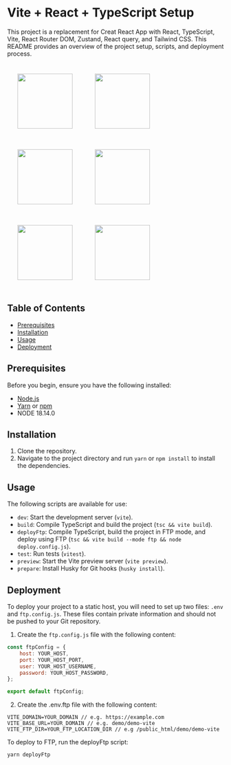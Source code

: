 # Vite + React + TypeScript Setup

This project is a replacement for Creat React App with React, TypeScript, Vite, React Router DOM, Zustand, React query, and Tailwind CSS. This README provides an overview of the project setup, scripts, and deployment process.

<div>
<img align="top" src="https://iili.io/HNrTdxV.png"  width="128" height="128" style="margin:24px; ">
<img align="top" src="https://iili.io/HNrTHDQ.png"  width="128" height="128" style="margin:24px; ">
<img align="top" src="https://iili.io/HNruZ8u.png"  width="128" height="128" style="margin:24px; ">
<img align="top" src="https://iili.io/HNrT3iP.png"  width="128" height="128" style="margin:24px; ">
<img align="top" src="https://iili.io/HNrT2WB.png"  width="128" height="128" style="margin:24px; ">
<img align="top" src="https://iili.io/HNrIyRj.png"  width="128" height="128" style="margin:24px; ">
</div>

## Table of Contents

- [Prerequisites](#prerequisites)
- [Installation](#installation)
- [Usage](#usage)
- [Deployment](#deployment)

## Prerequisites

Before you begin, ensure you have the following installed:

- [Node.js](https://nodejs.org/)
- [Yarn](https://yarnpkg.com/) or [npm](https://www.npmjs.com/)
- NODE 18.14.0

## Installation

1. Clone the repository.
2. Navigate to the project directory and run `yarn` or `npm install` to install the dependencies.

## Usage

The following scripts are available for use:

- `dev`: Start the development server (`vite`).
- `build`: Compile TypeScript and build the project (`tsc && vite build`).
- `deployFtp`: Compile TypeScript, build the project in FTP mode, and deploy using FTP (`tsc && vite build --mode ftp && node deploy.config.js`).
- `test`: Run tests (`vitest`).
- `preview`: Start the Vite preview server (`vite preview`).
- `prepare`: Install Husky for Git hooks (`husky install`).

## Deployment

To deploy your project to a static host, you will need to set up two files: `.env` and `ftp.config.js`. These files contain private information and should not be pushed to your Git repository.

1. Create the `ftp.config.js` file with the following content:

```javascript
const ftpConfig = {
	host: YOUR_HOST,
	port: YOUR_HOST_PORT,
	user: YOUR_HOST_USERNAME,
	password: YOUR_HOST_PASSWORD,
};

export default ftpConfig;
```

2. Create the .env.ftp file with the following content:

```
VITE_DOMAIN=YOUR_DOMAIN // e.g. https://example.com
VITE_BASE_URL=YOUR_DOMAIN // e.g. demo/demo-vite
VITE_FTP_DIR=YOUR_FTP_LOCATION_DIR // e.g /public_html/demo/demo-vite
```

To deploy to FTP, run the deployFtp script:

```
yarn deployFtp
```
